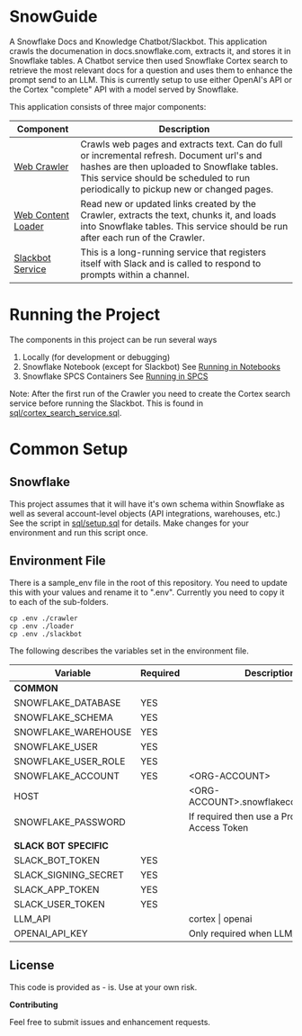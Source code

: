 # SnowGuide

A Snowflake Docs and Knowledge Chatbot/Slackbot. This application crawls the documenation in docs.snowflake.com, extracts it, and stores it in Snowflake tables. A Chatbot service then used Snowflake Cortex search to retrieve the most relevant docs for a question and uses them to enhance the prompt send to an LLM. This is currently setup to use either OpenAI's API or the Cortex "complete" API with a model served by Snowflake.

This application consists of three major components:

| Component | Description |
| ---- | ----|
|[Web Crawler](./docs/crawler.md) |Crawls web pages and extracts text. Can do full or incremental refresh. Document url's and hashes are then uploaded to Snowflake tables. This service should be scheduled to run periodically to pickup new or changed pages.|
|[Web Content Loader](./docs/loader.md) |Read new or updated links created by the Crawler, extracts the text, chunks it, and loads into Snowflake tables. This service should be run after each run of the Crawler.|
|[Slackbot Service](./docs/slackbot.md)|This is a long-running service that registers itself with Slack and is called to respond to prompts within a channel.|

# Running the Project
The components in this project can be run several ways
1. Locally (for development or debugging)
2. Snowflake Notebook (except for Slackbot) See [Running in Notebooks](.docs/notebooks.md)
3. Snowflake SPCS Containers See [Running in SPCS](.docs/spcs.md)

Note: After the first run of the Crawler you need to create the Cortex search service before running the Slackbot. This is found in [sql/cortex_search_service.sql](./sql/cortex_search_service.sql).

# Common Setup

## Snowflake
This project assumes that it will have it's own schema within Snowflake as well as several account-level objects (API integrations, warehouses, etc.) See the script in  [sql/setup.sql](./sql/setup.sql) for details. Make changes for your environment and run this script once.

## Environment File
There is a sample_env file in the root of this repository. You need to update this with 
your values and rename it to ".env". Currently you need to copy it to each of the sub-folders.
```
cp .env ./crawler
cp .env ./loader
cp .env ./slackbot
```

The following describes the variables set in the environment file.

| Variable | Required| Description|
| -------- | ------- | ------- |
|**COMMON**|
|SNOWFLAKE_DATABASE|YES||
|SNOWFLAKE_SCHEMA|YES||
|SNOWFLAKE_WAREHOUSE|YES||
|SNOWFLAKE_USER|YES||
|SNOWFLAKE_USER_ROLE|YES||
|SNOWFLAKE_ACCOUNT|YES|\<ORG-ACCOUNT>|
|HOST||\<ORG-ACCOUNT>.snowflakecomputing.com|
|SNOWFLAKE_PASSWORD||If required then use a Programmatic Access Token|
||
|**SLACK BOT SPECIFIC**|
|SLACK_BOT_TOKEN|YES||
|SLACK_SIGNING_SECRET|YES||
|SLACK_APP_TOKEN|YES||
|SLACK_USER_TOKEN|YES||
|LLM_API||cortex &#124; openai|
|OPENAI_API_KEY||Only required when LLM_API=openai|

## License
This code is provided as - is. Use at your own risk.

**Contributing**

Feel free to submit issues and enhancement requests.

